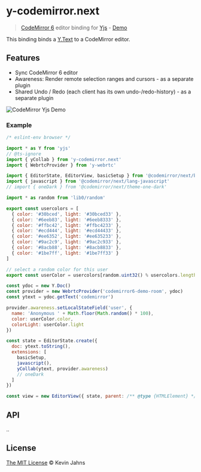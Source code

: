 # y-codemirror.next

> [CodeMirror 6](https://codemirror.net/6) editor binding for [Yjs](https://github.com/yjs/yjs) - [Demo](https://demos.yjs.dev/codemirror/codemirror.html)

This binding binds a [Y.Text](https://docs.yjs.dev/api/shared-types/y.text) to a CodeMirror editor.

## Features

* Sync CodeMirror 6 editor
* Awareness: Render remote selection ranges and cursors - as a separate plugin
* Shared Undo / Redo (each client has its own undo-/redo-history) - as a separate plugin

![CodeMirror Yjs Demo](https://user-images.githubusercontent.com/5553757/79250004-5ed1ac80-7e7e-11ea-81b8-9f833e2d8e66.gif)

### Example

```js
/* eslint-env browser */

import * as Y from 'yjs'
// @ts-ignore
import { yCollab } from 'y-codemirror.next'
import { WebrtcProvider } from 'y-webrtc'

import { EditorState, EditorView, basicSetup } from '@codemirror/next/basic-setup'
import { javascript } from '@codemirror/next/lang-javascript'
// import { oneDark } from '@codemirror/next/theme-one-dark'

import * as random from 'lib0/random'

export const usercolors = [
  { color: '#30bced', light: '#30bced33' },
  { color: '#6eeb83', light: '#6eeb8333' },
  { color: '#ffbc42', light: '#ffbc4233' },
  { color: '#ecd444', light: '#ecd44433' },
  { color: '#ee6352', light: '#ee635233' },
  { color: '#9ac2c9', light: '#9ac2c933' },
  { color: '#8acb88', light: '#8acb8833' },
  { color: '#1be7ff', light: '#1be7ff33' }
]

// select a random color for this user
export const userColor = usercolors[random.uint32() % usercolors.length]

const ydoc = new Y.Doc()
const provider = new WebrtcProvider('codemirror6-demo-room', ydoc)
const ytext = ydoc.getText('codemirror')

provider.awareness.setLocalStateField('user', {
  name: 'Anonymous ' + Math.floor(Math.random() * 100),
  color: userColor.color,
  colorLight: userColor.light
})

const state = EditorState.create({
  doc: ytext.toString(),
  extensions: [
    basicSetup,
    javascript(),
    yCollab(ytext, provider.awareness)
    // oneDark
  ]
})

const view = new EditorView({ state, parent: /** @type {HTMLElement} */ (document.querySelector('#editor')) })

```

## API

..

## License

[The MIT License](./LICENSE) © Kevin Jahns
